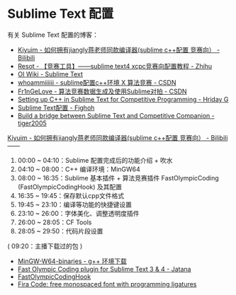 # Sublime Text 配置

有关 Sublime Text 配置的博客：

- [Kiyuim - 如何拥有jiangly蒋老师同款编译器(sublime c++配置 竞赛向） - Bilibili](https://www.bilibili.com/video/BV1qV411c7VL/) 
- [Resot - 【竞赛工具】——sublime text4 xcpc竞赛向配置教程 - Zhihu](https://zhuanlan.zhihu.com/p/702816564) 
- [OI Wiki - Sublime Text](https://oi-wiki.org/tools/editor/sublime/) 
- [whoammiiiiii - sublime配置c++环境 X 算法竞赛 - CSDN](https://blog.csdn.net/qq_43555854/article/details/111644632) 
- [Fr1nGeLove - 算法竞赛数据生成及使用Sublime对拍 - CSDN](https://blog.csdn.net/Fr1nGeLove/article/details/140684507) 
- [Setting up C++ in Sublime Text for Competitive Programming - Hriday G](https://github.com/the-hyp0cr1t3/CC/blob/master/Sublime%20Text%20Setup.md) 
- [Sublime Text配置 - Fighoh](https://www.cnblogs.com/Fighoh/p/18085925) 
- [Build a bridge between Sublime Text and Competitive Companion - tiger2005](https://cf.sunxiaochuannmsl.workers.dev/topic/113851/en2) 


[Kiyuim - 如何拥有jiangly蒋老师同款编译器(sublime c++配置 竞赛向） - Bilibili](https://www.bilibili.com/video/BV1qV411c7VL/) ——

1. 00:00 ~ 04:10：Sublime 配置完成后的功能介绍 + 吹水
2. 04:10 ~ 08:00：C++ 编译环境：MinGW64
3. 08:00 ~ 16:35：Sublime 基本插件 + 算法竞赛插件 FastOlympicCoding (FastOlympicCodingHook) 及其配置
4. 16:35 ~ 19:45：保存默认cpp文件格式
5. 19:45 ~ 23:10：编译等功能的快捷键设置
6. 23:10 ~ 26:00：字体美化、调整透明度插件
7. 26:00 ~ 28:05：CF Tools 
8. 28:05 ~ 29:50：代码片段设置

( 09:20：主播下载过的包 )

- [MinGW-W64-binaries - g++ 环境下载](https://github.com/nixman/mingw-builds-binaries) 
- [Fast Olympic Coding plugin for Sublime Text 3 & 4 - Jatana](https://github.com/Jatana/FastOlympicCoding) 
- [FastOlympicCodingHook](https://github.com/DrSwad/FastOlympicCodingHook) 
- [Fira Code: free monospaced font with programming ligatures](https://github.com/tonsky/FiraCode) 


